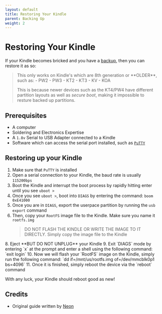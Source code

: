 ```yaml
---
layout: default
title: Restoring Your Kindle
parent: Backing Up
weight: 2
---
```


# Restoring Your Kindle
If your Kindle becomes bricked and you have a [backup](./backing-up.html), then you can restore it as so:

<blockquote class="warning">
This only works on Kindle's which are 8th generation or **OLDER**, such as:
- PW2
- PW3
- KT2
- KT3
- KV
- KOA

This is because newer devices such as the KT4/PW4 have different partition layouts as well as *secure boot*,  making it impossible to resture backed up partitions.
</blockquote>

## Prerequisites
- A computer
- Soldering and Electronics Expertise
- A `1.8v` Serial to USB Adapter connected to a Kindle
- Software which can access the serial port installed, such as [`PuTTY`](https://www.putty.org/)

## Restoring up your Kindle
1. Make sure that `PuTTY` is installed
2. Open a serial connection to your Kindle, the baud rate is usually `115200bps`
3. Boot the Kindle and interrupt the boot process by rapidly hitting enter until you see `uboot >`
4. Once you see `uboot >`, boot into `DIAGS` by entering the command: `boom 0xE41000`
5. Once you are in `DIAGS`, export the userpace partition by running the `usb export` command
6. Then, copy your `RootFS` image file to the Kindle. Make sure you name it `rootfs.img`
    <blockquote class="warning">
    DO NOT FLASH THE KINDLE OR WRITE THE IMAGE TO IT DIRECTLY. Simply copy the image file to the Kindle
</blockquote>
8. Eject **BUT DO NOT UNPLUG** your Kindle
9. Exit `DIAGS` mode by entering `x` at the prompt and enter a shell using the following command: `exit login`
10. Now we will flash your `RootFS` image on the Kindle, simply run the following command: `dd if=/mnt/us/rootfs.img of=/dev/mmcblk0p1 bs=4096`
11. Once it is finished, simply reboot the device via the `reboot` command

With any luck, your Kindle should reboot good as new!

## Credits
- Original guide written by [Neon](https://www.mobileread.com/forums/member.php?u=329187)